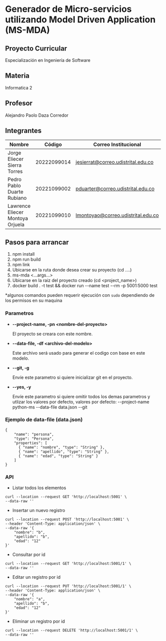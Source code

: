 # Generador de Micro-servicios utilizando Model Driven Application (MS-MDA)

## Proyecto Curricular
Especialización en Ingeniería de Software

## Materia
Informatica 2

## Profesor
Alejandro Paolo Daza Corredor

## Integrantes
|Nombre                           |Código        |Correo Institucional               |
|---------------------------------|--------------|-----------------------------------|
|Jorge Eliecer Sierra Torres      |20222099014   |jesierrat@correo.udistrital.edu.co |
|Pedro Pablo Duarte Rubiano       |20221099002   |pduarter@correo.udistrital.edu.co  |
|Lawrence Eliecer Montoya Orjuela |20221099010   |lmontoyao@correo.udistrital.edu.co |


## Pasos para arrancar
1. npm install
2. npm run build
3. npm link
4. Ubicarse en la ruta donde desea crear su proyecto (cd ....)
5. ms-mda <...args...>
6. Ubicarse en la raiz del proyecto creado (cd <project_name>)
7. docker build . -t test && docker run --name test --rm -p 5001:5000 test

\*algunos comandos pueden requerir ejecución con `sudo` dependiendo de los permisos en su maquina

### Parametros

- **--project-name, -pn \<nombre-del-proyecto\>**

  El proyecto se creara con este nombre.
  
- **--data-file, -df \<archivo-del-modelo\>**
  
  Este archivo será usado para generar el codigo con base en este modelo.
  
- **--git, -g**
  
  Envíe este parametro si quiere inicializar git en el proyecto.
  
- **--yes, -y**
  
  Envíe este parametro si quiere omitir todos los demas parametros y utlizar los valores por defecto, valores por defecto:
  --project-name python-ms
  --data-file data.json
  --git

### Ejemplo de data-file (data.json)

```
{
    "name": "persona",
    "type": "Persona",
    "properties": [
      { "name": "nombre", "type": "String" },
      { "name": "apellido", "type": "String" },
      { "name": "edad", "type": "String" }
    ]
}
```

### API

- Listar todos los elementos

```
curl --location --request GET 'http://localhost:5001' \
--data-raw ''
```

- Insertar un nuevo registro

```
curl --location --request POST 'http://localhost:5001' \
--header 'Content-Type: application/json' \
--data-raw '{
    "nombre": "b",
    "apellido": "b",
    "edad": "12"
}'
```

- Consultar por id

```
curl --location --request GET 'http://localhost:5001/1' \
--data-raw ''
```

- Editar un registro por id

```
curl --location --request PUT 'http://localhost:5001/1' \
--header 'Content-Type: application/json' \
--data-raw '{
    "nombre": "a",
    "apellido": "b",
    "edad": "12"
}'
```

- Eliminar un registro por id

```
curl --location --request DELETE 'http://localhost:5001/1' \
--data-raw ''
```
